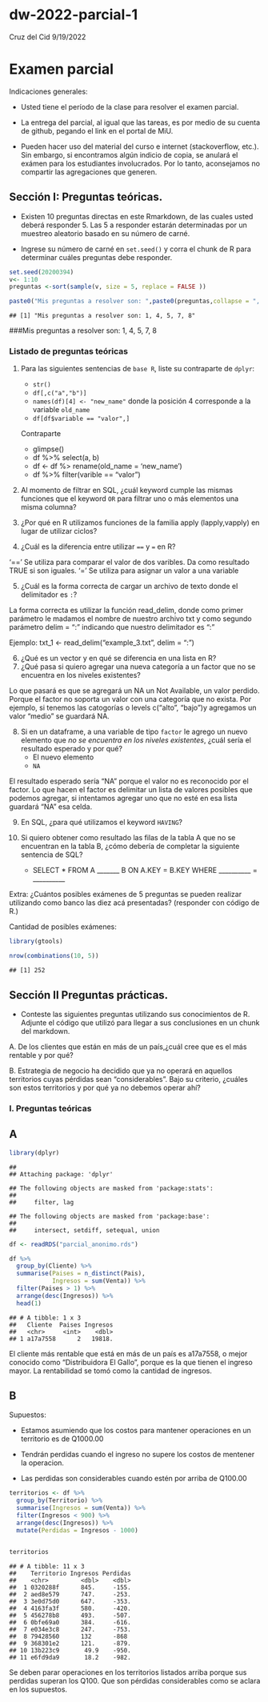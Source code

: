 dw-2022-parcial-1
================
Cruz del Cid
9/19/2022

# Examen parcial

Indicaciones generales:

-   Usted tiene el período de la clase para resolver el examen parcial.

-   La entrega del parcial, al igual que las tareas, es por medio de su
    cuenta de github, pegando el link en el portal de MiU.

-   Pueden hacer uso del material del curso e internet (stackoverflow,
    etc.). Sin embargo, si encontramos algún indicio de copia, se
    anulará el exámen para los estudiantes involucrados. Por lo tanto,
    aconsejamos no compartir las agregaciones que generen.

## Sección I: Preguntas teóricas.

-   Existen 10 preguntas directas en este Rmarkdown, de las cuales usted
    deberá responder 5. Las 5 a responder estarán determinadas por un
    muestreo aleatorio basado en su número de carné.

-   Ingrese su número de carné en `set.seed()` y corra el chunk de R
    para determinar cuáles preguntas debe responder.

``` r
set.seed(20200394) 
v<- 1:10
preguntas <-sort(sample(v, size = 5, replace = FALSE ))

paste0("Mis preguntas a resolver son: ",paste0(preguntas,collapse = ", "))
```

    ## [1] "Mis preguntas a resolver son: 1, 4, 5, 7, 8"

\###Mis preguntas a resolver son: 1, 4, 5, 7, 8

### Listado de preguntas teóricas

1.  Para las siguientes sentencias de `base R`, liste su contraparte de
    `dplyr`:

    -   `str()`
    -   `df[,c("a","b")]`
    -   `names(df)[4] <- "new_name"` donde la posición 4 corresponde a
        la variable `old_name`
    -   `df[df$variable == "valor",]`

    Contraparte

    -   glimpse()
    -   df %\>% select(a, b)
    -   df \<- df %\> rename(old_name = ‘new_name’)
    -   df %\>% filter(varible == “valor”)

2.  Al momento de filtrar en SQL, ¿cuál keyword cumple las mismas
    funciones que el keyword `OR` para filtrar uno o más elementos una
    misma columna?

3.  ¿Por qué en R utilizamos funciones de la familia apply
    (lapply,vapply) en lugar de utilizar ciclos?

4.  ¿Cuál es la diferencia entre utilizar `==` y `=` en R?

‘==’ Se utiliza para comparar el valor de dos varibles. Da como
resultado TRUE si son iguales. ‘=’ Se utiliza para asignar un valor a
una variable

5.  ¿Cuál es la forma correcta de cargar un archivo de texto donde el
    delimitador es `:`?

La forma correcta es utilizar la función read_delim, donde como primer
parámetro le madamos el nombre de nuestro archivo txt y como segundo
parámetro delim = “:” indicando que nuestro delimitador es “:”

Ejemplo: txt_1 \<- read_delim(“example_3.txt”, delim = “:”)

6.  ¿Qué es un vector y en qué se diferencia en una lista en R?
7.  ¿Qué pasa si quiero agregar una nueva categoría a un factor que no
    se encuentra en los niveles existentes?

Lo que pasará es que se agregará un NA un Not Available, un valor
perdido. Porque el factor no soporta un valor con una categoría que no
exista. Por ejemplo, si tenemos las catogorías o levels c(“alto”,
“bajo”)y agregamos un valor “medio” se guardará NA.

8.  Si en un dataframe, a una variable de tipo `factor` le agrego un
    nuevo elemento que *no se encuentra en los niveles existentes*,
    ¿cuál sería el resultado esperado y por qué?
    -   El nuevo elemento
    -   `NA`

El resultado esperado sería “NA” porque el valor no es reconocido por el
factor. Lo que hacen el factor es delimitar un lista de valores posibles
que podemos agregar, si intentamos agregar uno que no esté en esa lista
guardará “NA” esa celda.

9.  En SQL, ¿para qué utilizamos el keyword `HAVING`?

10. Si quiero obtener como resultado las filas de la tabla A que no se
    encuentran en la tabla B, ¿cómo debería de completar la siguiente
    sentencia de SQL?

    -   SELECT \* FROM A \_\_\_\_\_\_\_ B ON A.KEY = B.KEY WHERE
        \_\_\_\_\_\_\_\_\_\_ = \_\_\_\_\_\_\_\_\_\_

Extra: ¿Cuántos posibles exámenes de 5 preguntas se pueden realizar
utilizando como banco las diez acá presentadas? (responder con código de
R.)

Cantidad de posibles exámenes:

``` r
library(gtools)

nrow(combinations(10, 5)) 
```

    ## [1] 252

## Sección II Preguntas prácticas.

-   Conteste las siguientes preguntas utilizando sus conocimientos de R.
    Adjunte el código que utilizó para llegar a sus conclusiones en un
    chunk del markdown.

A. De los clientes que están en más de un país,¿cuál cree que es el más
rentable y por qué?

B. Estrategia de negocio ha decidido que ya no operará en aquellos
territorios cuyas pérdidas sean “considerables”. Bajo su criterio,
¿cuáles son estos territorios y por qué ya no debemos operar ahí?

### I. Preguntas teóricas

## A

``` r
library(dplyr)
```

    ## 
    ## Attaching package: 'dplyr'

    ## The following objects are masked from 'package:stats':
    ## 
    ##     filter, lag

    ## The following objects are masked from 'package:base':
    ## 
    ##     intersect, setdiff, setequal, union

``` r
df <- readRDS("parcial_anonimo.rds")

df %>%
  group_by(Cliente) %>% 
  summarise(Paises = n_distinct(Pais),
            Ingresos = sum(Venta)) %>%
  filter(Paises > 1) %>%
  arrange(desc(Ingresos)) %>%
  head(1)
```

    ## # A tibble: 1 x 3
    ##   Cliente  Paises Ingresos
    ##   <chr>     <int>    <dbl>
    ## 1 a17a7558      2   19818.

El cliente más rentable que está en más de un país es a17a7558, o mejor
conocido como “Distribuidora El Gallo”, porque es la que tienen el
ingreso mayor. La rentabilidad se tomó como la cantidad de ingresos.

## B

Supuestos:

-   Estamos asumiendo que los costos para mantener operaciones en un
    territorio es de Q1000.00

-   Tendrán perdidas cuando el ingreso no supere los costos de mentener
    la operacion.

-   Las perdidas son considerables cuando estén por arriba de Q100.00

``` r
territorios <- df %>%
  group_by(Territorio) %>% 
  summarise(Ingresos = sum(Venta)) %>%
  filter(Ingresos < 900) %>% 
  arrange(desc(Ingresos)) %>% 
  mutate(Perdidas = Ingresos - 1000)


territorios
```

    ## # A tibble: 11 x 3
    ##    Territorio Ingresos Perdidas
    ##    <chr>         <dbl>    <dbl>
    ##  1 0320288f      845.     -155.
    ##  2 aed8e579      747.     -253.
    ##  3 3e0d75d0      647.     -353.
    ##  4 4163fa3f      580.     -420.
    ##  5 456278b8      493.     -507.
    ##  6 0bfe69a0      384.     -616.
    ##  7 e034e3c8      247.     -753.
    ##  8 79428560      132      -868 
    ##  9 368301e2      121.     -879.
    ## 10 13b223c9       49.9    -950.
    ## 11 e6fd9da9       18.2    -982.

Se deben parar operaciones en los territorios listados arriba porque sus
perdidas superan los Q100. Que son pérdidas considerables como se aclara
en los supuestos.
